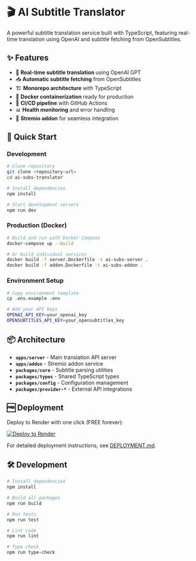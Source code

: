 # 🎬 AI Subtitle Translator

A powerful subtitle translation service built with TypeScript, featuring real-time translation using OpenAI and subtitle fetching from OpenSubtitles.

## ✨ Features

- 🔄 **Real-time subtitle translation** using OpenAI GPT
- 📥 **Automatic subtitle fetching** from OpenSubtitles 
- 🏗️ **Monorepo architecture** with TypeScript
- 🐳 **Docker containerization** ready for production
- 🚀 **CI/CD pipeline** with GitHub Actions
- 📊 **Health monitoring** and error handling
- 🎯 **Stremio addon** for seamless integration

## 🚀 Quick Start

### Development
```bash
# Clone repository
git clone <repository-url>
cd ai-subs-translator

# Install dependencies
npm install

# Start development servers
npm run dev
```

### Production (Docker)
```bash
# Build and run with Docker Compose
docker-compose up --build

# Or build individual services
docker build -f server.Dockerfile -t ai-subs-server .
docker build -f addon.Dockerfile -t ai-subs-addon .
```

### Environment Setup
```bash
# Copy environment template
cp .env.example .env

# Add your API keys
OPENAI_API_KEY=your_openai_key
OPENSUBTITLES_API_KEY=your_opensubtitles_key
```

## 📦 Architecture

- **`apps/server`** - Main translation API server
- **`apps/addon`** - Stremio addon service  
- **`packages/core`** - Subtitle parsing utilities
- **`packages/types`** - Shared TypeScript types
- **`packages/config`** - Configuration management
- **`packages/provider-*`** - External API integrations

## 🆓 Deployment

Deploy to Render with one click (FREE forever):

[![Deploy to Render](https://render.com/images/deploy-to-render-button.svg)](https://render.com/deploy)

For detailed deployment instructions, see [DEPLOYMENT.md](./DEPLOYMENT.md).

## 🛠️ Development

```bash
# Install dependencies
npm install

# Build all packages  
npm run build

# Run tests
npm run test

# Lint code
npm run lint

# Type check
npm run type-check
```
